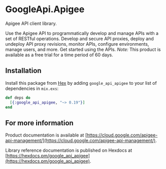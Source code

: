 # GoogleApi.Apigee

Apigee API client library.

Use the Apigee API to programmatically develop and manage APIs with a set of RESTful operations. Develop and secure API proxies, deploy and undeploy API proxy revisions, monitor APIs, configure environments, manage users, and more. Get started using the APIs. *Note:* This product is available as a free trial for a time period of 60 days.

## Installation

Install this package from [Hex](https://hex.pm) by adding
`google_api_apigee` to your list of dependencies in `mix.exs`:

```elixir
def deps do
  [{:google_api_apigee, "~> 0.19"}]
end
```

## For more information

Product documentation is available at [https://cloud.google.com/apigee-api-management/](https://cloud.google.com/apigee-api-management/).

Library reference documentation is published on Hexdocs at
[https://hexdocs.pm/google_api_apigee](https://hexdocs.pm/google_api_apigee).
